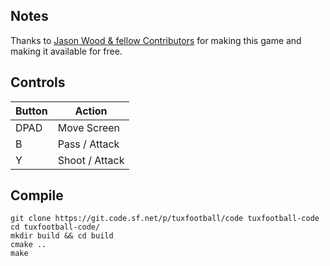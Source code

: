 ## Notes
Thanks to [Jason Wood & fellow Contributors](https://tuxfootball.sourceforge.net/) for making this game and making it available for free.

## Controls

| Button | Action |
|--|--| 
|DPAD| Move Screen|
|B | Pass / Attack|
|Y| Shoot / Attack |


## Compile

```shell
git clone https://git.code.sf.net/p/tuxfootball/code tuxfootball-code
cd tuxfootball-code/
mkdir build && cd build
cmake ..
make
```